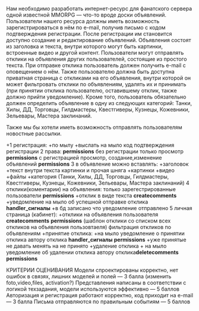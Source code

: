 Нам необходимо разработать интернет-ресурс для фанатского сервера одной известной MMORPG — 
что-то вроде доски объявлений. 
Пользователи нашего ресурса должны иметь возможность зарегистрироваться в нём по e-mail, 
получив письмо с кодом подтверждения регистрации. 
После регистрации им становится доступно создание и редактирование объявлений. 
Объявления состоят из заголовка и текста, 
внутри которого могут быть картинки, встроенные видео и другой контент. 
Пользователи могут отправлять отклики на объявления других пользователей, 
состоящие из простого текста. 
При отправке отклика пользователь должен получить e-mail с оповещением о нём. 
Также пользователю должна быть доступна приватная страница с откликами на его объявления, 
внутри которой он может фильтровать отклики по объявлениям, удалять их и принимать 
(при принятии отклика пользователю, оставившему отклик, также должно прийти уведомление). 
Кроме того, пользователь обязательно должен определить объявление в одну из следующих категорий: 
Танки, Хилы, ДД, Торговцы, Гилдмастеры, Квестгиверы, Кузнецы, Кожевники, Зельевары, Мастера заклинаний.

Также мы бы хотели иметь возможность отправлять пользователям новостные рассылки.

+1 регистрация: 
       +по мылу
       +выслать на мыло код подтверждения регистрации
2 права: **permissions**
        без регистрации только просмотр **permissions**
        с регистрацией просмотр, создание,изменение объявлений **permissions**
3 в объявление можно вставлять:
        +заголовок
        +текст
         внутри текста картинки и прочая шняга
        +картинки
        +видео
        +файлы
        +категория (Танки, Хилы, ДД, Торговцы, Гилдмастеры, Квестгиверы, 
                   Кузнецы, Кожевники, Зельевары, Мастера заклинаний)
4 отклики(коментарии) на объявления:
        только зарегестрированные пользователи **permissions**
        +отклик в виде текста **createcomments**
        +уведомление на мыло об успешной отправке отклика **handler_сигналы**
        +в бд записано что уведомление отправлено
5 личная страница (кабинет):
        +отклики на объявления пользователя **createcomments** **permissions** 
        (шаблон отклики со списком всех откликов на объявления пользовтаеля)
        фильтрация откликов по объявлениям
        +принятие отклика:
                        +на мыло уведомление о принятии отклика автору отклика **handler_сигналы** **permissions**
                        +уже принятые не давать менять на не принято
                        +удаление отклика + на мыло уведомление об удалении отклика автору отклика**deletecomments** **permissions**

        
КРИТЕРИИ ОЦЕНИВАНИЯ
        Модели спроектированы корректно, нет ошибок в связях, лишних моделей и полей — 3 балла (изменить foto,video,files, activation?)
        Представления написаны в соответствии с логикой техзадания, модели используются эффективно — 5 баллов
        Авторизация и регистрация работают корректно, код приходит на e-mail — 3 балла
        Письма отправляются по правильным событиям — 5 баллов

 